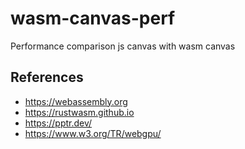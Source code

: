 # wasm-canvas-perf
Performance comparison js canvas with wasm canvas

## References
- https://webassembly.org
- https://rustwasm.github.io
- https://pptr.dev/
- https://www.w3.org/TR/webgpu/
